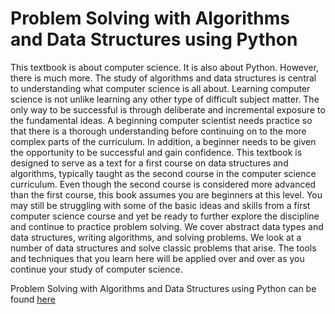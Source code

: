# Problem Solving with Algorithms and Data Structures using Python

This textbook is about computer science. It is also about Python. However, there is much more. The study of algorithms and data structures is central to understanding what computer science is all about. Learning computer science is not unlike learning any other type of difficult subject matter. The only way to be successful is through deliberate and incremental exposure to the fundamental ideas. A beginning computer scientist needs practice so that there is a thorough understanding before continuing on to the more complex parts of the curriculum. In addition, a beginner needs to be given the opportunity to be successful and gain confidence. This textbook is designed to serve as a text for a first course on data structures and algorithms, typically taught as the second course in the computer science curriculum. Even though the second course is considered more advanced than the first course, this book assumes you are beginners at this level. You may still be struggling with some of the basic ideas and skills from a first computer science course and yet be ready to further explore the discipline and continue to practice problem solving. We cover abstract data types and data structures, writing algorithms, and solving problems. We look at a number of data structures and solve classic problems that arise. The tools and techniques that you learn here will be applied over and over as you continue your study of computer science.

Problem Solving with Algorithms and Data Structures using Python can be found [here](https://runestone.academy/runestone/static/pythonds/index.html)
